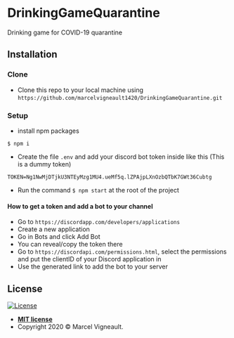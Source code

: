 # DrinkingGameQuarantine
Drinking game for COVID-19 quarantine

## Installation

### Clone

- Clone this repo to your local machine using `https://github.com/marcelvigneault1420/DrinkingGameQuarantine.git`

### Setup

- install npm packages

```shell
$ npm i
```

- Create the file `.env` and add your discord bot token inside like this (This is a dummy token)
```
TOKEN=Ng1NwMjDTjkU3NTEyMzg1MU4.ueMf5q.lZPAjpLXnOzbQTbK7GWt36Cubtg
```

- Run the command `$ npm start` at the root of the project

#### How to get a token and add a bot to your channel

- Go to `https://discordapp.com/developers/applications`
- Create a new application
- Go in Bots and click Add Bot
- You can reveal/copy the token there
- Go to `https://discordapi.com/permissions.html`, select the permissions and put the clientID of your Discord application in
- Use the generated link to add the bot to your server

## License

[![License](http://img.shields.io/:license-mit-blue.svg?style=flat-square)](http://badges.mit-license.org)

- **[MIT license](http://opensource.org/licenses/mit-license.php)**
- Copyright 2020 © Marcel Vigneault.
